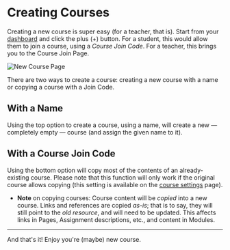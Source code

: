 # Creating Courses

Creating a new course is super easy (for a teacher, that is). Start from your [dashboard](#/04-using_platform/01-dashboard.md) and click the plus (+) button. For a student, this would allow them to join a course, using a *Course Join Code*. For a teacher, this brings you to the Course Join Page.
 
<img style="min-width:75% !important;margin:auto;display:block;" alt="New Course Page" src="./files/teachers_create-course.png" />

There are two ways to create a course: creating a new course with a name or copying a course with a Join Code.

## With a Name
Using the top option to create a course, using a name, will create a new &mdash; completely empty &mdash; course (and assign the given name to it).

## With a Course Join Code
Using the bottom option will copy most of the contents of an already-existing course. Please note that this function will only work if the original course allows copying (this setting is available on the [course settings](#/04-using_platform/03-courses/09-course_settings.md) page).
* **Note** on copying courses: Course content will be *copied* into a new course. Links and references are copied *as-is*; that is to say, they will still point to the *old resource*, and will need to be updated. This affects links in Pages, Assignment descriptions, etc., and content in Modules.  

***

And that's it! Enjoy you're (maybe) new course.
